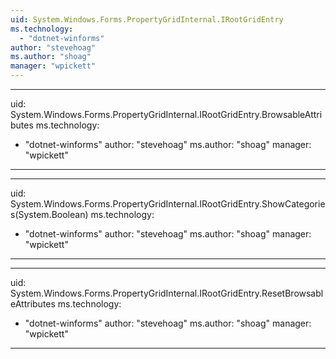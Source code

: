 ```yaml
---
uid: System.Windows.Forms.PropertyGridInternal.IRootGridEntry
ms.technology: 
  - "dotnet-winforms"
author: "stevehoag"
ms.author: "shoag"
manager: "wpickett"
---
```


---
uid: System.Windows.Forms.PropertyGridInternal.IRootGridEntry.BrowsableAttributes
ms.technology: 
  - "dotnet-winforms"
author: "stevehoag"
ms.author: "shoag"
manager: "wpickett"
---

---
uid: System.Windows.Forms.PropertyGridInternal.IRootGridEntry.ShowCategories(System.Boolean)
ms.technology: 
  - "dotnet-winforms"
author: "stevehoag"
ms.author: "shoag"
manager: "wpickett"
---

---
uid: System.Windows.Forms.PropertyGridInternal.IRootGridEntry.ResetBrowsableAttributes
ms.technology: 
  - "dotnet-winforms"
author: "stevehoag"
ms.author: "shoag"
manager: "wpickett"
---
